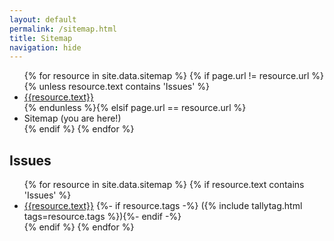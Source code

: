 ```yaml
---
layout: default
permalink: /sitemap.html
title: Sitemap
navigation: hide
---
```


<ul>
{% for resource in site.data.sitemap %}
{% if page.url != resource.url %}{% unless resource.text contains 'Issues' %}
  <li><a href="{{resource.url}}">{{resource.text}}</a></li>
{% endunless %}{% elsif page.url == resource.url %}
  <li>Sitemap (you are here!)</li>
{% endif %}
{% endfor %}
</ul>

<h2>Issues</h2>
<ul>
{% for resource in site.data.sitemap %}
{% if resource.text contains 'Issues' %}
  <li>
  <a href="{{resource.url}}">{{resource.text}}</a>
  {%- if resource.tags -%}&nbsp;({% include tallytag.html tags=resource.tags %}){%- endif -%}
  </li>
{% endif %}
{% endfor %}
</ul>
